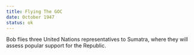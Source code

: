 ```yaml
---
title: Flying The GOC
date: October 1947 
status: ok
---
```

Bob flies three United Nations representatives to Sumatra, where they will assess popular support for the Republic. 
